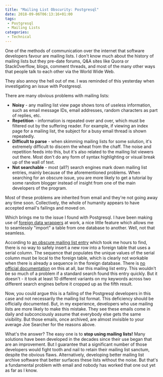 ```yaml
---
title: "Mailing List Obscurity: Postgresql"
date: 2018-09-06T06:13:16+01:00
tags:
 - Postgresql
 - Mailing Lists
categories:
 - Technical
---
```


One of the methods of communication over the internet that software developers favour are mailing lists. I don't know much about the history of mailing lists but they pre-date forums, Q&A sites like Quora or StackOverflow, blogs, comment threads, and most of the many other ways that people talk to each other via the World Wide Web.

They also annoy the hell out of me. I was reminded of this yesterday when investigating an issue with Postgresql.

<!--more-->

There are many obvious problems with mailing lists:

* **Noisy** - any mailing list view page shows tons of useless information, such as email message IDs, email addresses, random characters as part of replies, etc.
* **Repetition** - information is repeated over and over, which must be filtered out by the suffering reader. For example, if viewing an index page for a mailing list, the subject for a busy email thread is shown repeatedly.
* **Difficult to parse** - when skimming mailing lists for some solution, it's extremely difficult to discern the wheat from the chaff. The noise and repetition feeds into this, but it's also related to the mailing list viewers out there. Most don't do any form of syntax highlighting or visual break up of the wall of text.
* **Not searchable** - most (all?) search engines mark down mailing list entries, mainly because of the aforementioned problems. When searching for an obscure issue, you are more likely to get a tutorial by some random blogger instead of insight from one of the main developers of the program.

Most of these problems are inherited from email and they're not going away any time soon. Collectively, the whole of humanity appears to have accepted email's failings and moved on.

Which brings me to the issue I found with Postgresql. I have been making use of [foreign data wrappers](https://wiki.postgresql.org/wiki/Foreign_data_wrappers) at work, a nice little feature which allows me to seamlessly "import" a table from one database to another. Well, not that seamless.

According to [an obscure mailing list entry](https://www.postgresql.org/message-id/26654.1380145647%40sss.pgh.pa.us) which took me hours to find, there is no way to safely insert a new row into a foreign table that uses a serial column. The sequence that populates the unique values of the serial column must be local to the foreign table, which is clearly not workable when there is already a sequence in the foreign database. There is [no official documentation](https://www.postgresql.org/docs/9.4/static/postgres-fdw.html) on this at all, bar this mailing list entry. This wouldn't be so much of a problem if a standard search found this entry quickly. But it doesn't - it took at least 10 different variants on my keywords across two different search engines before it cropped up as the fifth result.

Now, you could argue this is a failing of the Postgresql developers in this case and not necessarily the mailing list format. This deficiency should be officially documented. But, in my experience, developers who use mailing lists are more likely to make this mistake. They see these emails come in daily and subconciously assume that everybody else gets the same visibility. But those emails, once archived, are almost invisible to your average Joe Searcher for the reasons above.

What's the answer? The easy one is to **stop using mailing lists!** Many solutions have been developed in the decades since their use began that are an improvement. But I guarantee that a significant number of those developers would fight tooth and nail to retain their mailing list sanctum, despite the obvious flaws. Alternatively, developing better mailing list archive software that better surfaces these lists without the noise. But that's a fundamental problem with email and nobody has worked that one out yet as far as I know.